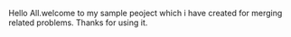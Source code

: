 Hello All.welcome to my sample peoject which i have created for merging related problems.
Thanks for using it.
